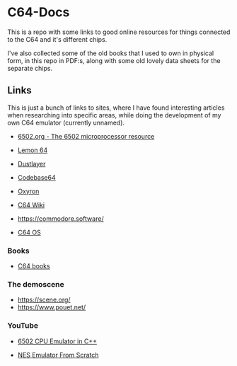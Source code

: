 # C64-Docs

This is a repo with some links to good online resources for things connected to the C64 and it's different chips.

I've also collected some of the old books that I used to own in physical form, in this repo in PDF:s, along with some old lovely data sheets for the separate chips.


## Links

This is just a bunch of links to sites, where I have found interesting articles when researching into specific areas, while doing the development of my own C64 emulator (currently unnamed).

- [6502.org - The 6502 microprocessor resource](http://www.6502.org/)
- [Lemon 64](https://www.lemon64.com/)
- [Dustlayer](https://dustlayer.com/)
- [Codebase64](https://codebase64.org/)

- [Oxyron](http://www.oxyron.de/html/projects.html)
- [C64 Wiki](https://www.c64-wiki.com/)
- https://commodore.software/
- [C64 OS](https://c64os.com/)

### Books

- [C64 books](https://archive.org/details/commodore_c64_books)

### The demoscene

- https://scene.org/
- https://www.pouet.net/

### YouTube

- [6502 CPU Emulator in C++](https://www.youtube.com/playlist?list=PLLwK93hM93Z13TRzPx9JqTIn33feefl37)

- [NES Emulator From Scratch](https://www.youtube.com/playlist?list=PLrOv9FMX8xJHqMvSGB_9G9nZZ_4IgteYf)

